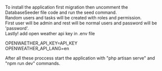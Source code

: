 To install the application first migration then uncomment the DatabaseSeeder file code and run the seed command.
<br>
Random users and tasks will be created with roles and permission. 
<br>
First user will be admin and rest will be normal users and password will be 'password'.
<br>
Lastly! add open weather api key in .env file 

OPENWAETHER_API_KEY=API_KEY
<br>
OPENWEATHER_API_LANG=en

After all these proccess start the application with "php artisan serve" and "npm run dev" commands. 
